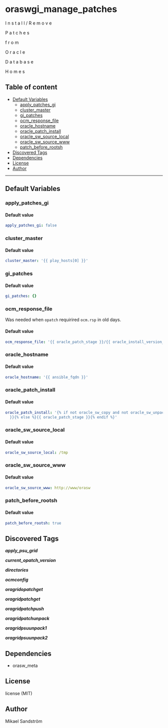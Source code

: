# oraswgi_manage_patches

I
n
s
t
a
l
l
/
R
e
m
o
v
e

P
a
t
c
h
e
s

f
r
o
m

O
r
a
c
l
e

D
a
t
a
b
a
s
e

H
o
m
e
s

## Table of content

- [Default Variables](#default-variables)
  - [apply_patches_gi](#apply_patches_gi)
  - [cluster_master](#cluster_master)
  - [gi_patches](#gi_patches)
  - [ocm_response_file](#ocm_response_file)
  - [oracle_hostname](#oracle_hostname)
  - [oracle_patch_install](#oracle_patch_install)
  - [oracle_sw_source_local](#oracle_sw_source_local)
  - [oracle_sw_source_www](#oracle_sw_source_www)
  - [patch_before_rootsh](#patch_before_rootsh)
- [Discovered Tags](#discovered-tags)
- [Dependencies](#dependencies)
- [License](#license)
- [Author](#author)

---

## Default Variables

### apply_patches_gi

#### Default value

```YAML
apply_patches_gi: false
```

### cluster_master

#### Default value

```YAML
cluster_master: '{{ play_hosts[0] }}'
```

### gi_patches

#### Default value

```YAML
gi_patches: {}
```

### ocm_response_file

Was needed when `opatch` requirired `ocm.rsp` in old days.

#### Default value

```YAML
ocm_response_file: '{{ oracle_patch_stage }}/{{ oracle_install_version_gi }}/ocm.rsp'
```

### oracle_hostname

#### Default value

```YAML
oracle_hostname: '{{ ansible_fqdn }}'
```

### oracle_patch_install

#### Default value

```YAML
oracle_patch_install: '{% if not oracle_sw_copy and not oracle_sw_unpack %}{{ oracle_patch_stage_remote
  }}{% else %}{{ oracle_patch_stage }}{% endif %}'
```

### oracle_sw_source_local

#### Default value

```YAML
oracle_sw_source_local: /tmp
```

### oracle_sw_source_www

#### Default value

```YAML
oracle_sw_source_www: http://www/orasw
```

### patch_before_rootsh

#### Default value

```YAML
patch_before_rootsh: true
```

## Discovered Tags

**_apply_psu_grid_**

**_current_opatch_version_**

**_directories_**

**_ocmconfig_**

**_oragridopatchget_**

**_oragridpatchget_**

**_oragridpatchpush_**

**_oragridpatchunpack_**

**_oragridpsuunpack1_**

**_oragridpsuunpack2_**


## Dependencies

- orasw_meta

## License

license (MIT)

## Author

Mikael Sandström
